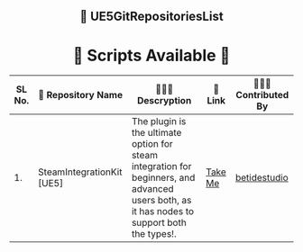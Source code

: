 
<h2 align=center> 📑 UE5GitRepositoriesList </h2>
<h1 align="center"> 📜 Scripts Available 📜 </h1>

| SL No\.  | 🚀 Repository Name          | 👨🏻‍💻 Descryption                                                               | 🔗 Link    |  👩🏻‍💻 Contributed By |
|----------|-------------------------|---------------------------------------------------------------------------------------|------------| -----------------------|
| 1\.      | SteamIntegrationKit [UE5]        |The plugin is the ultimate option for steam integration for beginners, and advanced users both, as it has nodes to support both the types!\.| [Take Me](https://github.com/betidestudio/SteamIntegrationKit/tree/main) | [betidestudio](https://github.com/betidestudio) |
